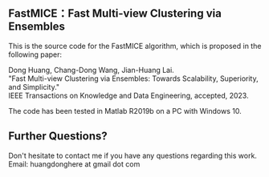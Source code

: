 ## FastMICE：Fast Multi-view Clustering via Ensembles

This is the source code for the FastMICE algorithm, which is proposed in the following paper:

Dong Huang, Chang-Dong Wang, Jian-Huang Lai.   
"Fast Multi-view Clustering via Ensembles: Towards Scalability, Superiority, and Simplicity."   
IEEE Transactions on Knowledge and Data Engineering, accepted, 2023.

The code has been tested in Matlab R2019b on a PC with Windows 10.

## Further Questions?
Don't hesitate to contact me if you have any questions regarding this work.   
Email: huangdonghere at gmail dot com
